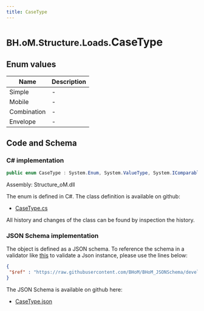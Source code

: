 ```yaml
---
title: CaseType
---
```


# <small>BH.oM.Structure.Loads.</small>**CaseType**



## Enum values

| Name            | Description                                                    |
|-----------------|----------------------------------------------------------------|
| Simple |  -  |
| Mobile |  -  |
| Combination |  -  |
| Envelope |  -  |


## Code and Schema

### C# implementation

``` C# title="C#"
public enum CaseType : System.Enum, System.ValueType, System.IComparable, System.ISpanFormattable, System.IFormattable, System.IConvertible
```

Assembly: Structure_oM.dll

The enum is defined in C#. The class definition is available on github:

- [CaseType.cs](https://github.com/BHoM/BHoM/blob/develop/Structure_oM/Loads\Enums\CaseType.cs)

All history and changes of the class can be found by inspection the history.
### JSON Schema implementation

The object is defined as a JSON schema. To reference the schema in a validator like [this](https://www.jsonschemavalidator.net/) to validate a Json instance, please use the lines below:

``` json title="JSON Schema"
{
 "$ref" : "https://raw.githubusercontent.com/BHoM/BHoM_JSONSchema/develop/Structure_oM/Loads/CaseType.json"
}
```

The JSON Schema is available on github here:

- [CaseType.json](https://github.com/BHoM/BHoM_JSONSchema/blob/develop/Structure_oM/Loads/CaseType.json)
